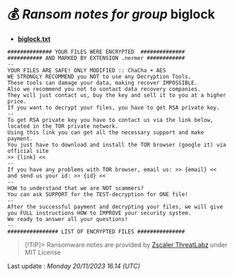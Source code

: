 # 💰 _Ransom notes for group_ biglock
* **[biglock.txt](https://ransomware.live/ransomware_notes/biglock/biglock.txt)**

```
############## YOUR FILES WERE ENCRYPTED  ##############
########### AND MARKED BY EXTENSION .nermer ############
--
YOUR FILES ARE SAFE! ONLY MODIFIED :: ChaCha + AES
WE STRONGLY RECOMMEND you NOT to use any Decryption Tools.
These tools can damage your data, making recover IMPOSSIBLE.
Also we recommend you not to contact data recovery companies.
They will just contact us, buy the key and sell it to you at a higher price.
If you want to decrypt your files, you have to get RSA private key.
--
To get RSA private key you have to contact us via the link below, located in the TOR private network.
Using this link you can get all the necessary support and make payment.
You just have to download and install the TOR browser (google it) via official site
>> {link} <<
--
If you have any problems with TOR browser, email us: >> {email} <<
and send us your id: >> {id} <<
--
HOW to understand that we are NOT scammers?
You can ask SUPPORT for the TEST-decryption for ONE file!
--
After the successful payment and decrypting your files, we will give
you FULL instructions HOW to IMPROVE your security system.
We ready to answer all your questions!
--
################ LIST OF ENCRYPTED FILES ###############

```


> [!TIP]> Ransomware notes are provided by [Zscaler ThreatLabz](https://github.com/threatlabz/ransomware_notes) under MIT License
> 




Last update : _Monday 20/11/2023 16.14 (UTC)_

